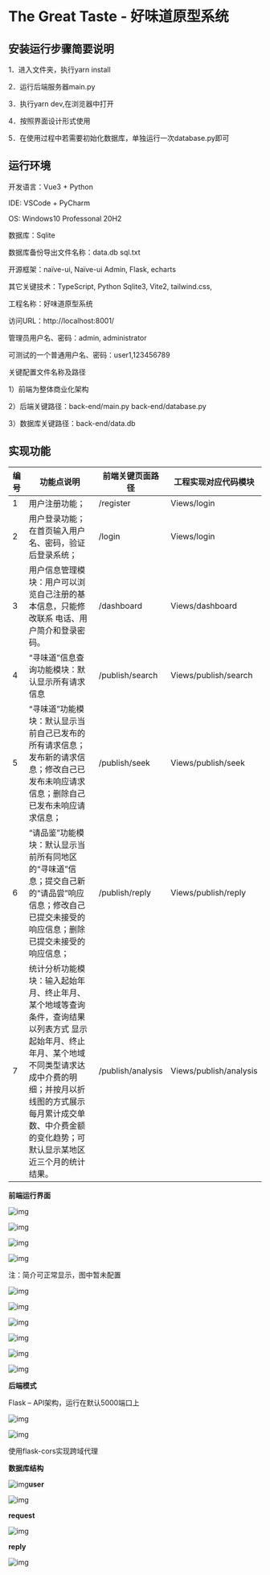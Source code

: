 # The Great  Taste - 好味道原型系统

## 安装运行步骤简要说明

1．进入文件夹，执行yarn install

2．运行后端服务器main.py

3．执行yarn dev,在浏览器中打开

4．按照界面设计形式使用

5．在使用过程中若需要初始化数据库，单独运行一次database.py即可

## 运行环境

开发语言：Vue3 + Python

IDE: VSCode + PyCharm

OS: Windows10 Professonal 20H2

数据库：Sqlite

数据库备份导出文件名称：data.db sql.txt

开源框架：naïve-ui, Naïve-ui Admin, Flask, echarts

其它关键技术：TypeScript, Python Sqlite3, Vite2, tailwind.css,

工程名称：好味道原型系统

访问URL：http://localhost:8001/

管理员用户名、密码：admin, administrator

可测试的一个普通用户名、密码：user1,123456789

关键配置文件名称及路径

1）前端为整体商业化架构

2）后端关键路径：back-end/main.py back-end/database.py

3）数据库关键路径：back-end/data.db

## 实现功能

| 编号 | 功能点说明                                                   | 前端关键页面路径  | 工程实现对应代码模块   |
| ---- | ------------------------------------------------------------ | ----------------- | ---------------------- |
| 1    | 用户注册功能；                                               | /register         | Views/login            |
| 2    | 用户登录功能；在首页输入用户名、密码，验证后登录系统；       | /login            | Views/login            |
| 3    | 用户信息管理模块：用户可以浏览自己注册的基本信息，只能修改联系  电话、用户简介和登录密码。 | /dashboard        | Views/dashboard        |
| 4    | “寻味道”信息查询功能模块：默认显示所有请求信息               | /publish/search   | Views/publish/search   |
| 5    | “寻味道”功能模块：默认显示当前自己已发布的所有请求信息；  发布新的请求信息；修改自己已发布未响应请求信息；删除自己已发布未响应请求信息； | /publish/seek     | Views/publish/seek     |
| 6    | “请品鉴”功能模块：默认显示当前所有同地区的“寻味道”信息；提交自己新的“请品尝”响应信息；修改自己已提交未接受的响应信息；删除已提交未接受的响应信息； | /publish/reply    | Views/publish/reply    |
| 7    | 统计分析功能模块：输入起始年月、终止年月、某个地域等查询条件，查询结果以列表方式  显示起始年月、终止年月、某个地域不同类型请求达成中介费的明细；并按月以折线图的方式展示每月累计成交单数、中介费金额的变化趋势；可默认显示某地区近三个月的统计结果。 | /publish/analysis | Views/publish/analysis |

**前端运行界面**

![img](file:///./images/clip_image002.jpg)

 

![img](file:///./images/clip_image006.jpg)

 

![img](file:///./images/clip_image008.jpg)

 

![img](file:///./images/clip_image010.jpg)

注：简介可正常显示，图中暂未配置

 

![img](file:///./images/clip_image012.jpg)

 

![img](file:///./images/clip_image014.jpg)

 

![img](file:///./images/clip_image016.jpg)

 

![img](file:///./images/clip_image018.jpg)

 

![img](file:///./images/clip_image020.jpg)

![img](file:///./images/clip_image022.jpg)

**后端模式**

Flask – API架构，运行在默认5000端口上

![img](file:///./images/clip_image024.jpg)

![img](file:///./images/clip_image026.jpg)

使用flask-cors实现跨域代理

**数据库结构**

![img](file:///./images/clip_image028.jpg)**user**

![img](file:///./images/clip_image030.jpg)

**request**

![img](file:///./images/clip_image032.jpg)

**reply**

![img](file:///./images/clip_image034.jpg)

